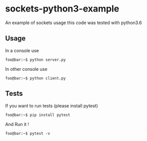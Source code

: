 # sockets-python3-example
An example of sockets usage
this code was tested with python3.6

## Usage
In a console use
```console
foo@bar:~$ python server.py
```

In other console use
```console
foo@bar:~$ python client.py
```

## Tests
If you want to run tests (please install pytest)

```console
foo@bar:~$ pip install pytest
```

And Run it !
```console
foo@bar:~$ pytest -v
```
